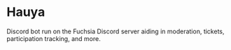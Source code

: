 # Hauya
Discord bot run on the Fuchsia Discord server aiding in moderation, tickets, participation tracking, and more.

